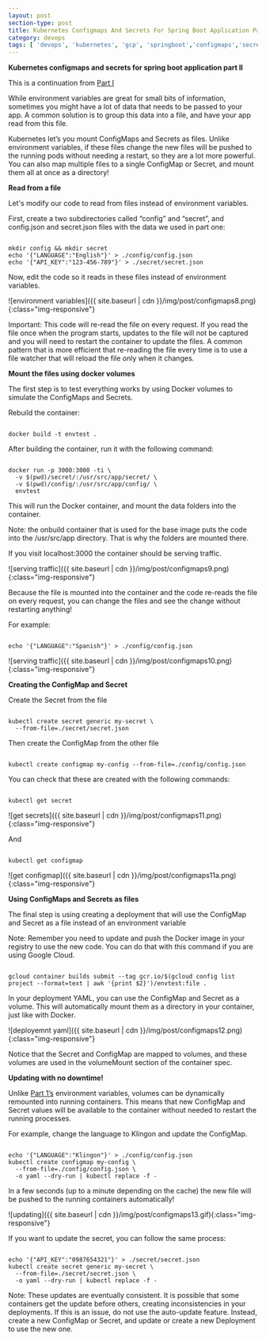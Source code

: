 ```yaml
---
layout: post
section-type: post
title: Kubernetes Configmaps And Secrets For Spring Boot Application Part II
category: devops
tags: [ 'devops', 'kubernetes', 'gcp', 'springboot','configmaps','secrets']
--- 
```


<strong>Kubernetes configmaps and secrets for spring boot application part II</strong>

This is a continuation from <a href="https://gluesolution.xyz/devops/2018/04/26/Kubernetes-Configmaps-And-Secrets-For-Spring-Boot-Application-Part-I.html">Part I</a>

While environment variables are great for small bits of information, sometimes you might have a lot of data that needs to be passed to your app. A common solution is to group this data into a file, and have your app read from this file.

Kubernetes let’s you mount ConfigMaps and Secrets as files. Unlike environment variables, if these files change the new files will be pushed to the running pods without needing a restart, so they are a lot more powerful. You can also map multiple files to a single ConfigMap or Secret, and mount them all at once as a directory!

<strong>Read from a file</strong>

Let's modify our code to read from files instead of environment variables.

First, create a two subdirectories called “config” and “secret”, and config.json and secret.json files with the data we used in part one:

<pre><code data-trim class="yaml">
mkdir config && mkdir secret
echo '{"LANGUAGE":"English"}' > ./config/config.json
echo '{"API_KEY":"123-456-789"}' > ./secret/secret.json
</code></pre>

Now, edit the code so it reads in these files instead of environment variables.

![environment variables]({{ site.baseurl | cdn }}/img/post/configmaps8.png){:class="img-responsive"}

Important: This code will re-read the file on every request. If you read the file once when the program starts, updates to the file will not be captured and you will need to restart the container to update the files. A common pattern that is more efficient that re-reading the file every time is to use a file watcher that will reload the file only when it changes.

<strong>Mount the files using docker volumes</strong>

The first step is to test everything works by using Docker volumes to simulate the ConfigMaps and Secrets.

Rebuild the container:

<pre><code data-trim class="yaml">
docker build -t envtest .
</code></pre>

After building the container, run it with the following command:

<pre><code data-trim class="yaml">
docker run -p 3000:3000 -ti \
  -v $(pwd)/secret/:/usr/src/app/secret/ \
  -v $(pwd)/config/:/usr/src/app/config/ \
  envtest
</code></pre>

This will run the Docker container, and mount the data folders into the container.

Note: the onbuild container that is used for the base image puts the code into the /usr/src/app directory. That is why the folders are mounted there.

If you visit localhost:3000 the container should be serving traffic.

![serving traffic]({{ site.baseurl | cdn }}/img/post/configmaps9.png){:class="img-responsive"}

Because the file is mounted into the container and the code re-reads the file on every request, you can change the files and see the change without restarting anything!

For example:

<pre><code data-trim class="yaml">
echo '{"LANGUAGE":"Spanish"}' > ./config/config.json
</code></pre>

![serving traffic]({{ site.baseurl | cdn }}/img/post/configmaps10.png){:class="img-responsive"}

<strong>Creating the ConfigMap and Secret</strong>

Create the Secret from the file

<pre><code data-trim class="yaml">
kubectl create secret generic my-secret \
  --from-file=./secret/secret.json
</code></pre>

Then create the ConfigMap from the other file

<pre><code data-trim class="yaml">
kubectl create configmap my-config --from-file=./config/config.json
</code></pre>

You can check that these are created with the following commands:

<pre><code data-trim class="yaml">
kubectl get secret
</code></pre>

![get secrets]({{ site.baseurl | cdn }}/img/post/configmaps11.png){:class="img-responsive"}

And

<pre><code data-trim class="yaml">
kubectl get configmap
</code></pre>

![get configmap]({{ site.baseurl | cdn }}/img/post/configmaps11a.png){:class="img-responsive"}

<strong>Using ConfigMaps and Secrets as files</strong>

The final step is using creating a deployment that will use the ConfigMap and Secret as a file instead of an environment variable

Note: Remember you need to update and push the Docker image in your registry to use the new code. You can do that with this command if you are using Google Cloud.

<pre><code data-trim class="yaml">
gcloud container builds submit --tag gcr.io/$(gcloud config list project --format=text | awk '{print $2}')/envtest:file .
</code></pre>

In your deployment YAML, you can use the ConfigMap and Secret as a volume. This will automatically mount them as a directory in your container, just like with Docker.

![deployemnt yaml]({{ site.baseurl | cdn }}/img/post/configmaps12.png){:class="img-responsive"}

Notice that the Secret and ConfigMap are mapped to volumes, and these volumes are used in the volumeMount section of the container spec.

<strong>Updating with no downtime!</strong>

Unlike <a href="https://gluesolution.xyz/devops/2018/04/26/Kubernetes-Configmaps-And-Secrets-For-Spring-Boot-Application-Part-I.html">Part 1’s</a> environment variables, volumes can be dynamically remounted into running containers. This means that new ConfigMap and Secret values will be available to the container without needed to restart the running processes.

For example, change the language to Klingon and update the ConfigMap.

<pre><code data-trim class="yaml">
echo '{"LANGUAGE":"Klingon"}' > ./config/config.json
kubectl create configmap my-config \
  --from-file=./config/config.json \
  -o yaml --dry-run | kubectl replace -f -
</code></pre>

In a few seconds (up to a minute depending on the cache) the new file will be pushed to the running containers automatically!

![updating]({{ site.baseurl | cdn }}/img/post/configmaps13.gif){:class="img-responsive"}

If you want to update the secret, you can follow the same process:

<pre><code data-trim class="yaml">
echo '{"API_KEY":"0987654321"}' > ./secret/secret.json
kubectl create secret generic my-secret \
  --from-file=./secret/secret.json \
  -o yaml --dry-run | kubectl replace -f -
</code></pre>

Note: These updates are eventually consistent. It is possible that some containers get the update before others, creating inconsistencies in your deployments. If this is an issue, do not use the auto-update feature. Instead, create a new ConfigMap or Secret, and update or create a new Deployment to use the new one.

